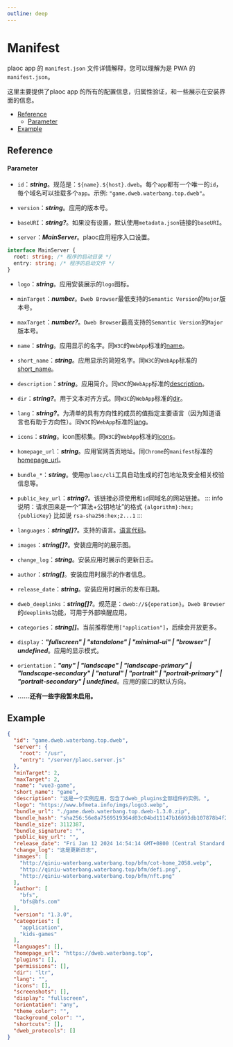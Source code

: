 ```yaml
---
outline: deep
---
```


# Manifest

plaoc app 的 `manifest.json` 文件详情解释，您可以理解为是 PWA 的 `manifest.json`。

这里主要提供了plaoc app 的所有的配置信息，归属性验证，和一些展示在安装界面的信息。

- [Reference](#reference)
  - [Parameter](#parameter)
- [Example](#example)

 
## Reference

#### Parameter

- `id`：__*string*__。规范是：`${name}.${host}.dweb`。每个`app`都有一个唯一的`id`，每个域名可以挂载多个`app`。示例: `"game.dweb.waterbang.top.dweb"`。
- `version`：__*string*__。应用的版本号。
- `baseURI`：__*string?*__。如果没有设置，默认使用`metadata.json`链接的`baseURI`。



- `server`：__*MainServer*__。plaoc应用程序入口设置。
```ts
interface MainServer {
  root: string; /* 程序的启动目录 */
  entry: string; /* 程序的启动文件 */
}
```
- `logo`：__*string*__。应用安装展示的`logo`图标。
- `minTarget`：__*number*__。`Dweb Browser`最低支持的`Semantic Version`的`Major`版本号。
- `maxTarget`：__*number?*__。`Dweb Browser`最高支持的`Semantic Version`的`Major`版本号。

- `name`：__*string*__。应用显示的名字。同`W3C`的`WebApp`标准的[name](https://w3c.github.io/manifest/#dfn-name)。
- `short_name`：__*string*__。应用显示的简短名字。同`W3C`的`WebApp`标准的[short_name](https://w3c.github.io/manifest/#dfn-short_name)。
- `description`：__*string*__。应用简介。同`W3C`的`WebApp`标准的[description](https://w3c.github.io/manifest/#description-member)。
- `dir`：__*string?*__。用于文本对齐方式。同`W3C`的`WebApp`标准的[dir](https://w3c.github.io/manifest/#dir-member)。
- `lang`：__*string?*__。为清单的具有方向性的成员的值指定主要语言（因为知道语言也有助于方向性）。同`W3C`的`WebApp`标准的[lang](https://w3c.github.io/manifest/#lang-member)。
- `icons`：__*string*__。icon图标集。同`W3C`的`WebApp`标准的[icons](https://w3c.github.io/manifest/#icons-member)。
<!-- - `description`：string。应用显示的简短名字。同`W3C`的`WebApp`标准的[description](https://w3c.github.io/manifest/#description-member)。
- `description`：string。应用显示的简短名字。同`W3C`的`WebApp`标准的[description](https://w3c.github.io/manifest/#description-member)。
- `description`：string。应用显示的简短名字。同`W3C`的`WebApp`标准的[description](https://w3c.github.io/manifest/#description-member)。
- `description`：string。应用显示的简短名字。同`W3C`的`WebApp`标准的[description](https://w3c.github.io/manifest/#description-member)。 -->

- `homepage_url`：__*string*__。应用官网首页地址。同`Chrome`的`manifest`标准的[homepage_url](https://developer.chrome.com/docs/extensions/mv3/manifest/homepage_url/)。

- `bundle_*`：__*string*__。使用`@plaoc/cli`工具自动生成的打包地址及安全相关校验信息等。
- `public_key_url`：__*string?*__。该链接必须使用和`id`同域名的网站链接。
::: info 说明：请求回来是一个“算法+公钥地址”的格式 `{algorithm}:hex;{publicKey}`
 比如说 `rsa-sha256:hex;2...1`
:::

- `languages`：__*string[]?*__。支持的语言。[语言代码](http://www.lingoes.net/zh/translator/langcode.htm)。
- `images`：__*string[]?*__。安装应用时的展示图。
- `change_log`：__*string*__。安装应用时展示的更新日志。
- `author`：__*string[]*__。安装应用时展示的作者信息。
- `release_date`：__*string*__。安装应用时展示的发布日期。
- `dweb_deeplinks`：__*string[]?*__。规范是：`dweb://${operation}`。`Dweb Browser`的`deeplinks`功能，可用于外部唤醒应用。
- `categories`：__*string[]*__。当前推荐使用`["application"]`，后续会开放更多。
- `display`：__*"fullscreen" | "standalone" | "minimal-ui" | "browser" | undefined*__。应用的显示模式。
- `orientation`：__*"any" | "landscape" | "landscape-primary" | "landscape-secondary" | "natural" | "portrait" | "portrait-primary" | "portrait-secondary" | undefined*__。应用的窗口的默认方向。
- __......还有一些字段暂未启用。__

## Example
```json
{
  "id": "game.dweb.waterbang.top.dweb",
  "server": {
    "root": "/usr",
    "entry": "/server/plaoc.server.js"
  },
  "minTarget": 2,
  "maxTarget": 2,
  "name": "vue3-game",
  "short_name": "game",
  "description": "这是一个实例应用，包含了dweb_plugins全部组件的实例。",
  "logo": "https://www.bfmeta.info/imgs/logo3.webp",
  "bundle_url": "./game.dweb.waterbang.top.dweb-1.3.0.zip",
  "bundle_hash": "sha256:56e8a7569519364d03c04bd11147b16693db107878b4f27b827617e5f4dfb650",
  "bundle_size": 3112387,
  "bundle_signature": "",
  "public_key_url": "",
  "release_date": "Fri Jan 12 2024 14:54:14 GMT+0800 (Central Standard Time)",
  "change_log": "这是更新日志",
  "images": [
    "http://qiniu-waterbang.waterbang.top/bfm/cot-home_2058.webp",
    "http://qiniu-waterbang.waterbang.top/bfm/defi.png",
    "http://qiniu-waterbang.waterbang.top/bfm/nft.png"
  ],
  "author": [
    "bfs",
    "bfs@bfs.com"
  ],
  "version": "1.3.0",
  "categories": [
    "application",
    "kids-games"
  ],
  "languages": [],
  "homepage_url": "https://dweb.waterbang.top",
  "plugins": [],
  "permissions": [],
  "dir": "ltr",
  "lang": "",
  "icons": [],
  "screenshots": [],
  "display": "fullscreen",
  "orientation": "any",
  "theme_color": "",
  "background_color": "",
  "shortcuts": [],
  "dweb_protocols": []
}
```